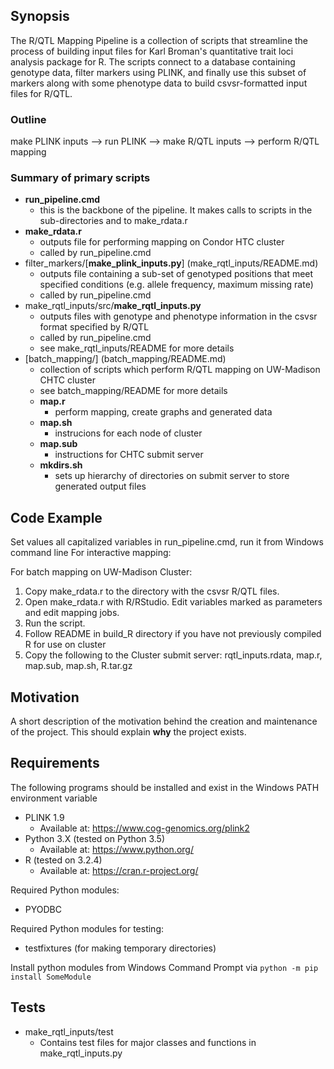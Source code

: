 ## Synopsis
The R/QTL Mapping Pipeline is a collection of scripts that streamline the process of building input files for Karl Broman's quantitative trait loci analysis package for R. The scripts connect to a database containing genotype data, filter markers using PLINK, and finally use this subset of markers along with some phenotype data to build csvsr-formatted input files for R/QTL.

### Outline
make PLINK inputs  -->  run PLINK  -->  make R/QTL inputs  -->  perform R/QTL mapping

### Summary of primary scripts
* **run_pipeline.cmd**
	* this is the backbone of the pipeline. It makes calls to scripts in the sub-directories and to make_rdata.r
* **make_rdata.r**
	* outputs file for performing mapping on Condor HTC cluster
	* called by run_pipeline.cmd
* filter_markers/[**make_plink_inputs.py**] (make_rqtl_inputs/README.md)
	* outputs file containing a sub-set of genotyped positions that meet specified conditions 
	(e.g. allele frequency, maximum missing rate)
	* called by run_pipeline.cmd
* make_rqtl_inputs/src/**make_rqtl_inputs.py**
	* outputs files with genotype and phenotype information in the csvsr format specified by R/QTL
	* called by run_pipeline.cmd
	* see make_rqtl_inputs/README for more details
* [batch_mapping/] (batch_mapping/README.md)
	* collection of scripts which perform R/QTL mapping on UW-Madison CHTC cluster
	* see batch_mapping/README for more details
	* **map.r**
		* perform mapping, create graphs and generated data
	* **map.sh**
		* instrucions for each node of cluster
	* **map.sub**
		* instructions for CHTC submit server
	* **mkdirs.sh**
		* sets up hierarchy of directories on submit server to store generated output files

## Code Example


Set values all capitalized variables in run_pipeline.cmd, run it from Windows command line
For interactive mapping:

For batch mapping on UW-Madison Cluster:

1. Copy make_rdata.r to the directory with the csvsr R/QTL files.
2. Open make_rdata.r with R/RStudio. Edit variables marked as parameters and edit mapping jobs.
3. Run the script.
4. Follow README in build_R directory if you have not previously compiled R for use on cluster
5. Copy the following to the Cluster submit server:
		rqtl_inputs.rdata, map.r, map.sub, map.sh, R.tar.gz

## Motivation
A short description of the motivation behind the creation and maintenance of the project. This should explain **why** the project exists.

## Requirements
The following programs should be installed and exist in the Windows PATH environment variable
* PLINK 1.9  
	* Available at: https://www.cog-genomics.org/plink2
* Python 3.X  (tested on Python 3.5)  
	* Available at: https://www.python.org/
* R (tested on 3.2.4)
	* Available at: https://cran.r-project.org/


Required Python modules:
* PYODBC

Required Python modules for testing:
* testfixtures (for making temporary directories)

Install python modules from Windows Command Prompt via `python -m pip install SomeModule`

## Tests
* make_rqtl_inputs/test
	* Contains test files for major classes and functions in make_rqtl_inputs.py
